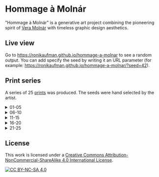 # Hommage à Molnár

"Hommage à Molnár" is a generative art project combining the pioneering spirit of [Vera Molnár](https://dam.org/museum/artists_ui/artists/molnar-vera) with timeless graphic design aesthetics.

## Live view

Go to https://ronikaufman.github.io/hommage-a-molnar to see a random output. You can add specify the seed by writing it an URL parameter (for example: https://ronikaufman.github.io/hommage-a-molnar/?seed=42).

## Print series

A series of 25 [prints](./prints) was produced. The seeds were hand selected by the artist.

<details>
<summary>01-05</summary>
<img src="./prints/hommage-a-molnar-01.png" width="620"/>
<img src="./prints/hommage-a-molnar-02.png" width="620"/>
<img src="./prints/hommage-a-molnar-03.png" width="620"/>
<img src="./prints/hommage-a-molnar-04.png" width="620"/>
<img src="./prints/hommage-a-molnar-05.png" width="620"/>
</details>

<details>
<summary>06-10</summary>
<img src="./prints/hommage-a-molnar-06.png" width="620"/>
<img src="./prints/hommage-a-molnar-07.png" width="620"/>
<img src="./prints/hommage-a-molnar-08.png" width="620"/>
<img src="./prints/hommage-a-molnar-09.png" width="620"/>
<img src="./prints/hommage-a-molnar-10.png" width="620"/>
</details>

<details>
<summary>11-15</summary>
<img src="./prints/hommage-a-molnar-11.png" width="620"/>
<img src="./prints/hommage-a-molnar-12.png" width="620"/>
<img src="./prints/hommage-a-molnar-13.png" width="620"/>
<img src="./prints/hommage-a-molnar-14.png" width="620"/>
<img src="./prints/hommage-a-molnar-15.png" width="620"/>
</details>

<details>
<summary>16-20</summary>
<img src="./prints/hommage-a-molnar-16.png" width="620"/>
<img src="./prints/hommage-a-molnar-17.png" width="620"/>
<img src="./prints/hommage-a-molnar-18.png" width="620"/>
<img src="./prints/hommage-a-molnar-19.png" width="620"/>
<img src="./prints/hommage-a-molnar-20.png" width="620"/>
</details>

<details>
<summary>21-25</summary>
<img src="./prints/hommage-a-molnar-21.png" width="620"/>
<img src="./prints/hommage-a-molnar-22.png" width="620"/>
<img src="./prints/hommage-a-molnar-23.png" width="620"/>
<img src="./prints/hommage-a-molnar-24.png" width="620"/>
<img src="./prints/hommage-a-molnar-25.png" width="620"/>
</details>

## License

This work is licensed under a
[Creative Commons Attribution-NonCommercial-ShareAlike 4.0 International License][cc-by-nc-sa].

[![CC BY-NC-SA 4.0][cc-by-nc-sa-image]][cc-by-nc-sa]

[cc-by-nc-sa]: http://creativecommons.org/licenses/by-nc-sa/4.0/
[cc-by-nc-sa-image]: https://licensebuttons.net/l/by-nc-sa/4.0/88x31.png
